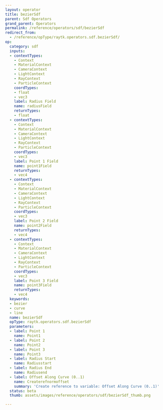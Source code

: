 ```yaml
---
layout: operator
title: bezierSdf
parent: Sdf Operators
grand_parent: Operators
permalink: /reference/operators/sdf/bezierSdf
redirect_from:
  - /reference/opType/raytk.operators.sdf.bezierSdf/
op:
  category: sdf
  inputs:
  - contextTypes:
    - Context
    - MaterialContext
    - CameraContext
    - LightContext
    - RayContext
    - ParticleContext
    coordTypes:
    - float
    - vec3
    label: Radius Field
    name: radiusField
    returnTypes:
    - float
  - contextTypes:
    - Context
    - MaterialContext
    - CameraContext
    - LightContext
    - RayContext
    - ParticleContext
    coordTypes:
    - vec3
    label: Point 1 Field
    name: point1Field
    returnTypes:
    - vec4
  - contextTypes:
    - Context
    - MaterialContext
    - CameraContext
    - LightContext
    - RayContext
    - ParticleContext
    coordTypes:
    - vec3
    label: Point 2 Field
    name: point2Field
    returnTypes:
    - vec4
  - contextTypes:
    - Context
    - MaterialContext
    - CameraContext
    - LightContext
    - RayContext
    - ParticleContext
    coordTypes:
    - vec3
    label: Point 3 Field
    name: point3Field
    returnTypes:
    - vec4
  keywords:
  - bezier
  - curve
  - line
  name: bezierSdf
  opType: raytk.operators.sdf.bezierSdf
  parameters:
  - label: Point 1
    name: Point1
  - label: Point 2
    name: Point2
  - label: Point 3
    name: Point3
  - label: Radius Start
    name: Radiusstart
  - label: Radius End
    name: Radiusend
  - label: Offset Along Curve (0..1)
    name: Createrefnormoffset
    summary: 'Create reference to variable: Offset Along Curve (0..1)'
  status: beta
  thumb: assets/images/reference/operators/sdf/bezierSdf_thumb.png

---
```

